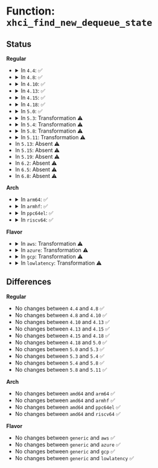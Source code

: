 # Function: <code>xhci_find_new_dequeue_state</code>

## Status
<b>Regular</b>
<ul>
<li>
<details>
<summary>In <code>4.4</code>: ✅</summary>

```c
void xhci_find_new_dequeue_state(struct xhci_hcd *xhci, unsigned int slot_id, unsigned int ep_index, unsigned int stream_id, struct xhci_td *cur_td, struct xhci_dequeue_state *state);
```

**Collision:** Unique Global

**Inline:** No

**Transformation:** False

**Instances:**

```
In drivers/usb/host/xhci-ring.c (ffffffff81657bb0)
Location: drivers/usb/host/xhci-ring.c:436
Inline: False
Direct callers:
  - drivers/usb/host/xhci.c:xhci_cleanup_stalled_ring
  - drivers/usb/host/xhci-ring.c:handle_cmd_completion
```
**Symbols:**

```
ffffffff81657bb0-ffffffff81657e64: xhci_find_new_dequeue_state (STB_GLOBAL)
```
</details>
</li>
<li>
<details>
<summary>In <code>4.8</code>: ✅</summary>

```c
void xhci_find_new_dequeue_state(struct xhci_hcd *xhci, unsigned int slot_id, unsigned int ep_index, unsigned int stream_id, struct xhci_td *cur_td, struct xhci_dequeue_state *state);
```

**Collision:** Unique Global

**Inline:** No

**Transformation:** False

**Instances:**

```
In drivers/usb/host/xhci-ring.c (ffffffff816b83b0)
Location: drivers/usb/host/xhci-ring.c:418
Inline: False
Direct callers:
  - drivers/usb/host/xhci.c:xhci_cleanup_stalled_ring
  - drivers/usb/host/xhci-ring.c:handle_cmd_completion
```
**Symbols:**

```
ffffffff816b83b0-ffffffff816b8655: xhci_find_new_dequeue_state (STB_GLOBAL)
```
</details>
</li>
<li>
<details>
<summary>In <code>4.10</code>: ✅</summary>

```c
void xhci_find_new_dequeue_state(struct xhci_hcd *xhci, unsigned int slot_id, unsigned int ep_index, unsigned int stream_id, struct xhci_td *cur_td, struct xhci_dequeue_state *state);
```

**Collision:** Unique Global

**Inline:** No

**Transformation:** False

**Instances:**

```
In drivers/usb/host/xhci-ring.c (ffffffff816e6740)
Location: drivers/usb/host/xhci-ring.c:502
Inline: False
Direct callers:
  - drivers/usb/host/xhci.c:xhci_cleanup_stalled_ring
  - drivers/usb/host/xhci-ring.c:handle_cmd_completion
```
**Symbols:**

```
ffffffff816e6740-ffffffff816e69de: xhci_find_new_dequeue_state (STB_GLOBAL)
```
</details>
</li>
<li>
<details>
<summary>In <code>4.13</code>: ✅</summary>

```c
void xhci_find_new_dequeue_state(struct xhci_hcd *xhci, unsigned int slot_id, unsigned int ep_index, unsigned int stream_id, struct xhci_td *cur_td, struct xhci_dequeue_state *state);
```

**Collision:** Unique Global

**Inline:** No

**Transformation:** False

**Instances:**

```
In drivers/usb/host/xhci-ring.c (ffffffff816fa890)
Location: drivers/usb/host/xhci-ring.c:525
Inline: False
Direct callers:
  - drivers/usb/host/xhci.c:xhci_cleanup_stalled_ring
  - drivers/usb/host/xhci-ring.c:handle_cmd_completion
```
**Symbols:**

```
ffffffff816fa890-ffffffff816fab30: xhci_find_new_dequeue_state (STB_GLOBAL)
```
</details>
</li>
<li>
<details>
<summary>In <code>4.15</code>: ✅</summary>

```c
void xhci_find_new_dequeue_state(struct xhci_hcd *xhci, unsigned int slot_id, unsigned int ep_index, unsigned int stream_id, struct xhci_td *cur_td, struct xhci_dequeue_state *state);
```

**Collision:** Unique Global

**Inline:** No

**Transformation:** False

**Instances:**

```
In drivers/usb/host/xhci-ring.c (ffffffff817673d0)
Location: drivers/usb/host/xhci-ring.c:514
Inline: False
Direct callers:
  - drivers/usb/host/xhci.c:xhci_cleanup_stalled_ring
  - drivers/usb/host/xhci-ring.c:handle_cmd_completion
```
**Symbols:**

```
ffffffff817673d0-ffffffff8176766a: xhci_find_new_dequeue_state (STB_GLOBAL)
```
</details>
</li>
<li>
<details>
<summary>In <code>4.18</code>: ✅</summary>

```c
void xhci_find_new_dequeue_state(struct xhci_hcd *xhci, unsigned int slot_id, unsigned int ep_index, unsigned int stream_id, struct xhci_td *cur_td, struct xhci_dequeue_state *state);
```

**Collision:** Unique Global

**Inline:** No

**Transformation:** False

**Instances:**

```
In drivers/usb/host/xhci-ring.c (ffffffff817a86a0)
Location: drivers/usb/host/xhci-ring.c:514
Inline: False
Direct callers:
  - drivers/usb/host/xhci.c:xhci_cleanup_stalled_ring
  - drivers/usb/host/xhci-ring.c:handle_cmd_completion
```
**Symbols:**

```
ffffffff817a86a0-ffffffff817a893d: xhci_find_new_dequeue_state (STB_GLOBAL)
```
</details>
</li>
<li>
<details>
<summary>In <code>5.0</code>: ✅</summary>

```c
void xhci_find_new_dequeue_state(struct xhci_hcd *xhci, unsigned int slot_id, unsigned int ep_index, unsigned int stream_id, struct xhci_td *cur_td, struct xhci_dequeue_state *state);
```

**Collision:** Unique Global

**Inline:** No

**Transformation:** False

**Instances:**

```
In drivers/usb/host/xhci-ring.c (ffffffff817ce610)
Location: drivers/usb/host/xhci-ring.c:514
Inline: False
Direct callers:
  - drivers/usb/host/xhci.c:xhci_cleanup_stalled_ring
  - drivers/usb/host/xhci-ring.c:handle_cmd_completion
```
**Symbols:**

```
ffffffff817ce610-ffffffff817ce8af: xhci_find_new_dequeue_state (STB_GLOBAL)
```
</details>
</li>
<li>
<details>
<summary>In <code>5.3</code>: Transformation ⚠️</summary>

```c
void xhci_find_new_dequeue_state(struct xhci_hcd *xhci, unsigned int slot_id, unsigned int ep_index, unsigned int stream_id, struct xhci_td *cur_td, struct xhci_dequeue_state *state);
```

**Collision:** Unique Global

**Inline:** No

**Transformation:** True

**Instances:**

```
In drivers/usb/host/xhci-ring.c (0)
Location: drivers/usb/host/xhci-ring.c:521
Inline: False
Direct callers:
  - drivers/usb/host/xhci.c:xhci_cleanup_stalled_ring
```
**Symbols:**

```
ffffffff818131af-ffffffff818131f1: xhci_find_new_dequeue_state.cold (STB_LOCAL)
ffffffff8180ecd0-ffffffff8180ef05: xhci_find_new_dequeue_state (STB_GLOBAL)
```
</details>
</li>
<li>
<details>
<summary>In <code>5.4</code>: Transformation ⚠️</summary>

```c
void xhci_find_new_dequeue_state(struct xhci_hcd *xhci, unsigned int slot_id, unsigned int ep_index, unsigned int stream_id, struct xhci_td *cur_td, struct xhci_dequeue_state *state);
```

**Collision:** Unique Global

**Inline:** No

**Transformation:** True

**Instances:**

```
In drivers/usb/host/xhci-ring.c (0)
Location: drivers/usb/host/xhci-ring.c:521
Inline: False
Direct callers:
  - drivers/usb/host/xhci.c:xhci_cleanup_stalled_ring
```
**Symbols:**

```
ffffffff818443d9-ffffffff8184441b: xhci_find_new_dequeue_state.cold (STB_LOCAL)
ffffffff8183fde0-ffffffff81840015: xhci_find_new_dequeue_state (STB_GLOBAL)
```
</details>
</li>
<li>
<details>
<summary>In <code>5.8</code>: Transformation ⚠️</summary>

```c
void xhci_find_new_dequeue_state(struct xhci_hcd *xhci, unsigned int slot_id, unsigned int ep_index, unsigned int stream_id, struct xhci_td *cur_td, struct xhci_dequeue_state *state);
```

**Collision:** Unique Global

**Inline:** No

**Transformation:** True

**Instances:**

```
In drivers/usb/host/xhci-ring.c (0)
Location: drivers/usb/host/xhci-ring.c:527
Inline: False
Direct callers:
  - drivers/usb/host/xhci.c:xhci_cleanup_stalled_ring
```
**Symbols:**

```
ffffffff819170f3-ffffffff8191714d: xhci_find_new_dequeue_state.cold (STB_LOCAL)
ffffffff81913a90-ffffffff81913d05: xhci_find_new_dequeue_state (STB_GLOBAL)
```
</details>
</li>
<li>
<details>
<summary>In <code>5.11</code>: Transformation ⚠️</summary>

```c
void xhci_find_new_dequeue_state(struct xhci_hcd *xhci, unsigned int slot_id, unsigned int ep_index, unsigned int stream_id, struct xhci_td *cur_td, struct xhci_dequeue_state *state);
```

**Collision:** Unique Global

**Inline:** No

**Transformation:** True

**Instances:**

```
In drivers/usb/host/xhci-ring.c (0)
Location: drivers/usb/host/xhci-ring.c:527
Inline: False
Direct callers:
  - drivers/usb/host/xhci.c:xhci_cleanup_stalled_ring
```
**Symbols:**

```
ffffffff81c2201b-ffffffff81c22075: xhci_find_new_dequeue_state.cold (STB_LOCAL)
ffffffff8191b0b0-ffffffff8191b325: xhci_find_new_dequeue_state (STB_GLOBAL)
```
</details>
</li>
<li>
In <code>5.13</code>: Absent ⚠️
</li>
<li>
In <code>5.15</code>: Absent ⚠️
</li>
<li>
In <code>5.19</code>: Absent ⚠️
</li>
<li>
In <code>6.2</code>: Absent ⚠️
</li>
<li>
In <code>6.5</code>: Absent ⚠️
</li>
<li>
In <code>6.8</code>: Absent ⚠️
</li>
</ul>
<b>Arch</b>
<ul>
<li>
<details>
<summary>In <code>arm64</code>: ✅</summary>

```c
void xhci_find_new_dequeue_state(struct xhci_hcd *xhci, unsigned int slot_id, unsigned int ep_index, unsigned int stream_id, struct xhci_td *cur_td, struct xhci_dequeue_state *state);
```

**Collision:** Unique Global

**Inline:** No

**Transformation:** False

**Instances:**

```
In drivers/usb/host/xhci-ring.c (ffff800010a7e880)
Location: drivers/usb/host/xhci-ring.c:521
Inline: False
Direct callers:
  - drivers/usb/host/xhci.c:xhci_cleanup_stalled_ring
```
**Symbols:**

```
ffff800010a7e880-ffff800010a7eb08: xhci_find_new_dequeue_state (STB_GLOBAL)
```
</details>
</li>
<li>
<details>
<summary>In <code>armhf</code>: ✅</summary>

```c
void xhci_find_new_dequeue_state(struct xhci_hcd *xhci, unsigned int slot_id, unsigned int ep_index, unsigned int stream_id, struct xhci_td *cur_td, struct xhci_dequeue_state *state);
```

**Collision:** Unique Global

**Inline:** No

**Transformation:** False

**Instances:**

```
In drivers/usb/host/xhci-ring.c (c0b51d24)
Location: drivers/usb/host/xhci-ring.c:521
Inline: False
Direct callers:
  - drivers/usb/host/xhci.c:xhci_cleanup_stalled_ring
```
**Symbols:**

```
c0b51d24-c0b51fd4: xhci_find_new_dequeue_state (STB_GLOBAL)
```
</details>
</li>
<li>
<details>
<summary>In <code>ppc64el</code>: ✅</summary>

```c
void xhci_find_new_dequeue_state(struct xhci_hcd *xhci, unsigned int slot_id, unsigned int ep_index, unsigned int stream_id, struct xhci_td *cur_td, struct xhci_dequeue_state *state);
```

**Collision:** Unique Global

**Inline:** No

**Transformation:** False

**Instances:**

```
In drivers/usb/host/xhci-ring.c (c000000000b57160)
Location: drivers/usb/host/xhci-ring.c:521
Inline: False
Direct callers:
  - drivers/usb/host/xhci.c:xhci_cleanup_stalled_ring
```
**Symbols:**

```
c000000000b57160-c000000000b57478: xhci_find_new_dequeue_state (STB_GLOBAL)
```
</details>
</li>
<li>
<details>
<summary>In <code>riscv64</code>: ✅</summary>

```c
void xhci_find_new_dequeue_state(struct xhci_hcd *xhci, unsigned int slot_id, unsigned int ep_index, unsigned int stream_id, struct xhci_td *cur_td, struct xhci_dequeue_state *state);
```

**Collision:** Unique Global

**Inline:** No

**Transformation:** False

**Instances:**

```
In drivers/usb/host/xhci-ring.c (ffffffe0006955f4)
Location: drivers/usb/host/xhci-ring.c:521
Inline: False
Direct callers:
  - drivers/usb/host/xhci.c:xhci_cleanup_stalled_ring
```
**Symbols:**

```
ffffffe0006955f4-ffffffe000695832: xhci_find_new_dequeue_state (STB_GLOBAL)
```
</details>
</li>
</ul>
<b>Flavor</b>
<ul>
<li>
<details>
<summary>In <code>aws</code>: Transformation ⚠️</summary>

```c
void xhci_find_new_dequeue_state(struct xhci_hcd *xhci, unsigned int slot_id, unsigned int ep_index, unsigned int stream_id, struct xhci_td *cur_td, struct xhci_dequeue_state *state);
```

**Collision:** Unique Global

**Inline:** No

**Transformation:** True

**Instances:**

```
In drivers/usb/host/xhci-ring.c (0)
Location: drivers/usb/host/xhci-ring.c:521
Inline: False
Direct callers:
  - drivers/usb/host/xhci.c:xhci_cleanup_stalled_ring
```
**Symbols:**

```
ffffffff817fc789-ffffffff817fc7cb: xhci_find_new_dequeue_state.cold (STB_LOCAL)
ffffffff817f8190-ffffffff817f83c5: xhci_find_new_dequeue_state (STB_GLOBAL)
```
</details>
</li>
<li>
<details>
<summary>In <code>azure</code>: Transformation ⚠️</summary>

```c
void xhci_find_new_dequeue_state(struct xhci_hcd *xhci, unsigned int slot_id, unsigned int ep_index, unsigned int stream_id, struct xhci_td *cur_td, struct xhci_dequeue_state *state);
```

**Collision:** Unique Global

**Inline:** No

**Transformation:** True

**Instances:**

```
In drivers/usb/host/xhci-ring.c (0)
Location: drivers/usb/host/xhci-ring.c:521
Inline: False
Direct callers:
  - drivers/usb/host/xhci.c:xhci_cleanup_stalled_ring
```
**Symbols:**

```
ffffffff817c1929-ffffffff817c196b: xhci_find_new_dequeue_state.cold (STB_LOCAL)
ffffffff817bd330-ffffffff817bd565: xhci_find_new_dequeue_state (STB_GLOBAL)
```
</details>
</li>
<li>
<details>
<summary>In <code>gcp</code>: Transformation ⚠️</summary>

```c
void xhci_find_new_dequeue_state(struct xhci_hcd *xhci, unsigned int slot_id, unsigned int ep_index, unsigned int stream_id, struct xhci_td *cur_td, struct xhci_dequeue_state *state);
```

**Collision:** Unique Global

**Inline:** No

**Transformation:** True

**Instances:**

```
In drivers/usb/host/xhci-ring.c (0)
Location: drivers/usb/host/xhci-ring.c:521
Inline: False
Direct callers:
  - drivers/usb/host/xhci.c:xhci_cleanup_stalled_ring
```
**Symbols:**

```
ffffffff81839259-ffffffff8183929b: xhci_find_new_dequeue_state.cold (STB_LOCAL)
ffffffff81834c60-ffffffff81834e95: xhci_find_new_dequeue_state (STB_GLOBAL)
```
</details>
</li>
<li>
<details>
<summary>In <code>lowlatency</code>: Transformation ⚠️</summary>

```c
void xhci_find_new_dequeue_state(struct xhci_hcd *xhci, unsigned int slot_id, unsigned int ep_index, unsigned int stream_id, struct xhci_td *cur_td, struct xhci_dequeue_state *state);
```

**Collision:** Unique Global

**Inline:** No

**Transformation:** True

**Instances:**

```
In drivers/usb/host/xhci-ring.c (0)
Location: drivers/usb/host/xhci-ring.c:521
Inline: False
Direct callers:
  - drivers/usb/host/xhci.c:xhci_cleanup_stalled_ring
```
**Symbols:**

```
ffffffff818536ac-ffffffff818536ee: xhci_find_new_dequeue_state.cold (STB_LOCAL)
ffffffff8184ef80-ffffffff8184f1b5: xhci_find_new_dequeue_state (STB_GLOBAL)
```
</details>
</li>
</ul>

## Differences
<b>Regular</b>
<ul>
<li>
No changes between <code>4.4</code> and <code>4.8</code> ✅
</li>
<li>
No changes between <code>4.8</code> and <code>4.10</code> ✅
</li>
<li>
No changes between <code>4.10</code> and <code>4.13</code> ✅
</li>
<li>
No changes between <code>4.13</code> and <code>4.15</code> ✅
</li>
<li>
No changes between <code>4.15</code> and <code>4.18</code> ✅
</li>
<li>
No changes between <code>4.18</code> and <code>5.0</code> ✅
</li>
<li>
No changes between <code>5.0</code> and <code>5.3</code> ✅
</li>
<li>
No changes between <code>5.3</code> and <code>5.4</code> ✅
</li>
<li>
No changes between <code>5.4</code> and <code>5.8</code> ✅
</li>
<li>
No changes between <code>5.8</code> and <code>5.11</code> ✅
</li>
</ul>
<b>Arch</b>
<ul>
<li>
No changes between <code>amd64</code> and <code>arm64</code> ✅
</li>
<li>
No changes between <code>amd64</code> and <code>armhf</code> ✅
</li>
<li>
No changes between <code>amd64</code> and <code>ppc64el</code> ✅
</li>
<li>
No changes between <code>amd64</code> and <code>riscv64</code> ✅
</li>
</ul>
<b>Flavor</b>
<ul>
<li>
No changes between <code>generic</code> and <code>aws</code> ✅
</li>
<li>
No changes between <code>generic</code> and <code>azure</code> ✅
</li>
<li>
No changes between <code>generic</code> and <code>gcp</code> ✅
</li>
<li>
No changes between <code>generic</code> and <code>lowlatency</code> ✅
</li>
</ul>
